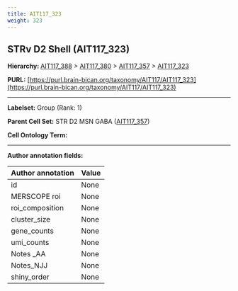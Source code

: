 ```yaml
---
title: AIT117_323
weight: 323
---
```

## STRv D2 Shell (AIT117_323)
<b>Hierarchy: </b>
[AIT117_388](../AIT117_388) >
[AIT117_380](../AIT117_380) >
[AIT117_357](../AIT117_357) >
[AIT117_323](../AIT117_323)

**PURL:** [https://purl.brain-bican.org/taxonomy/AIT117/AIT117_323](https://purl.brain-bican.org/taxonomy/AIT117/AIT117_323)

---


**Labelset:** Group (Rank: 1)

**Parent Cell Set:** STR D2 MSN GABA ([AIT117_357](../AIT117_357))



**Cell Ontology Term:** 

[MARKER GENES.]: #


---

[TRANSFERRED ANNOTATIONS.]: #


[AUTHOR ANNOTATION FIELDS.]: #


**Author annotation fields:**

| Author annotation | Value |
|-------------------|-------|
|id|None|
|MERSCOPE roi|None|
|roi_composition|None|
|cluster_size|None|
|gene_counts|None|
|umi_counts|None|
|Notes _AA|None|
|Notes_NJJ|None|
|shiny_order|None|
